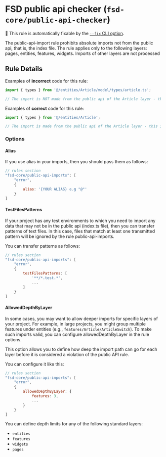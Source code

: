 # FSD public api checker (`fsd-core/public-api-checker`)

🔧 This rule is automatically fixable by the [`--fix` CLI option](https://eslint.org/docs/latest/user-guide/command-line-interface#--fix).

<!-- end auto-generated rule header -->

The public-api-import rule prohibits absolute imports not from the public api, that is, the index file.
The rule applies only to the following layers: pages, entities, features, widgets. Imports of other layers are not processed

## Rule Details

Examples of **incorrect** code for this rule:

```js
import { types } from '@/entities/Article/model/types/article.ts';

// The import is NOT made from the public api of the Article layer - this is bad
```

Examples of **correct** code for this rule:

```js
import { types } from '@/entities/Article';

// The import is made from the public api of the Article layer - this is good
```

### Options

#### Alias

If you use alias in your imports, then you should pass them as follows:

```js
// rules section
"fsd-core/public-api-imports": [
    "error",
    {
        alias: '{YOUR ALIAS} e.g "@"'
    }
]
```

#### TestFilesPatterns

If your project has any test environments to which you need to import any data that may not be in the public api (index.ts file), then you can transfer patterns of text files.
In this case, files that match at least one transmitted pattern will be ignored by the rule public-api-imports.

You can transfer patterns as follows:

```js
// rules section
"fsd-core/public-api-imports": [
    "error",
    {
        testFilesPatterns: [
            '**/*.test.*',
            ...
        ]
    }
]
```

#### AllowedDepthByLayer

In some cases, you may want to allow deeper imports for specific layers of your project.
For example, in large projects, you might group multiple features under entities (e.g., `features/Article/ArticleSwitch`).
To make such imports valid, you can configure allowedDepthByLayer in the rule options.

This option allows you to define how deep the import path can go for each layer before it is considered a violation of the public API rule.

You can configure it like this:

```js
// rules section
"fsd-core/public-api-imports": [
    "error",
    {
        allowedDepthByLayer: {
            features: 3,
            ...
        }
    }
]
```

You can define depth limits for any of the following standard layers:

- `entities`
- `features`
- `widgets`
- `pages`
